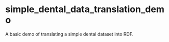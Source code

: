 # simple_dental_data_translation_demo
A basic demo of translating a simple dental dataset into RDF.
